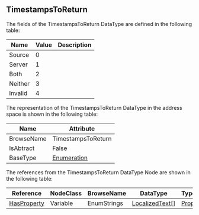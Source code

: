 <!-- datatype -->
## TimestampsToReturn
<!-- end of description -->
The fields of the TimestampsToReturn DataType are defined in the following table:  

|Name|Value| Description|
|---|---|---|
|Source|0||
|Server|1||
|Both|2||
|Neither|3||
|Invalid|4||

The representation of the TimestampsToReturn DataType in the address space is shown in the following table:  

|Name|Attribute|
|---|---|
|BrowseName|TimestampsToReturn|
|IsAbtract|False|
|BaseType|[Enumeration](../../../Part3/DataTypes/Enumeration/readme.md)|

The references from the TimestampsToReturn DataType Node are shown in the following table:  

|Reference|NodeClass|BrowseName|DataType|TypeDefinition|ModellingRule|
|---|---|---|---|---|---|
|[HasProperty](../../../Part3/ReferenceTypes/HasProperty/readme.md)|Variable|EnumStrings|[LocalizedText](../../../Part3/DataTypes/LocalizedText/readme.md)[]|[PropertyType](../../Part5/VariableTypes/PropertyType/readme.md)|[Mandatory](../../Objects/Mandatory/readme.md)|

